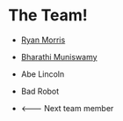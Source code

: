 # The Team!

* [Ryan Morris](./ryan-morris.md)
* [Bharathi Muniswamy](./profile-info.md)

* Abe Lincoln
* Bad Robot
* <--- Next team member
